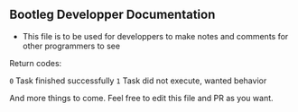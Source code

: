 ## Bootleg Developper Documentation

* This file is to be used for developpers to make notes and comments for other programmers to see

Return codes:

`0` Task finished successfully
`1` Task did not execute, wanted behavior

And more things to come. Feel free to edit this file and PR as you want.